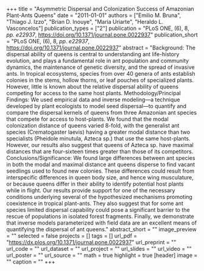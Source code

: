 +++
title = "Asymmetric Dispersal and Colonization Success of Amazonian Plant-Ants Queens"
date = "2011-01-01"
authors = ["Emilio M. Bruna", "Thiago J. Izzo", "Brian D. Inouye", "Maria Uriarte", "Heraldo L. Vasconcelos"]
publication_types = ["2"]
publication = "PLoS ONE, (6), 8, _pp. e22937_, https://doi.org/10.1371/journal.pone.0022937"
publication_short = "PLoS ONE, (6), 8, _pp. e22937_, https://doi.org/10.1371/journal.pone.0022937"
abstract = "Background: The dispersal ability of queens is central to understanding ant life-history evolution, and plays a fundamental role in ant population and community dynamics, the maintenance of genetic diversity, and the spread of invasive ants. In tropical ecosystems, species from over 40 genera of ants establish colonies in the stems, hollow thorns, or leaf pouches of specialized plants. However, little is known about the relative dispersal ability of queens competing for access to the same host plants. Methodology/Principal Findings: We used empirical data and inverse modeling—a technique developed by plant ecologists to model seed dispersal—to quantify and compare the dispersal kernels of queens from three Amazonian ant species that compete for access to host-plants. We found that the modal colonization distance of queens varied 8-fold, with the generalist ant species (Crematogaster laevis) having a greater modal distance than two specialists (Pheidole minutula, Azteca sp.) that use the same host-plants. However, our results also suggest that queens of Azteca sp. have maximal distances that are four-sixteen times greater than those of its competitors. Conclusions/Significance: We found large differences between ant species in both the modal and maximal distance ant queens disperse to find vacant seedlings used to found new colonies. These differences could result from interspecific differences in queen body size, and hence wing musculature, or because queens differ in their ability to identify potential host plants while in flight. Our results provide support for one of the necessary conditions underlying several of the hypothesized mechanisms promoting coexistence in tropical plant-ants. They also suggest that for some ant species limited dispersal capability could pose a significant barrier to the rescue of populations in isolated forest fragments. Finally, we demonstrate that inverse models parameterized with field data are an excellent means of quantifying the dispersal of ant queens."
abstract_short = ""
image_preview = ""
selected = false
projects = []
tags = []
url_pdf = "https://dx.plos.org/10.1371/journal.pone.0022937"
url_preprint = ""
url_code = ""
url_dataset = ""
url_project = ""
url_slides = ""
url_video = ""
url_poster = ""
url_source = ""
math = true
highlight = true
[header]
image = ""
caption = ""
+++
